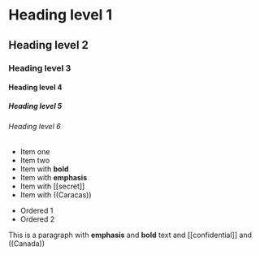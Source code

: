 # Heading level 1
## Heading level 2
### Heading level 3
#### Heading level 4
##### Heading level 5
###### Heading level 6

- Item one
- Item two
- Item with **bold**
- Item with __emphasis__
- Item with [[secret]]
- Item with ((Caracas))

* Ordered 1
* Ordered 2

This is a paragraph
with __emphasis__ and **bold** text
and [[confidential]]
and ((Canada))
